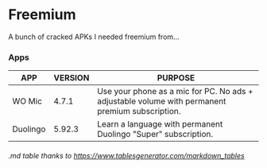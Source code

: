 # Freemium
A bunch of cracked APKs I needed freemium from...

### Apps
| APP      | VERSION | PURPOSE                                                                                         |
|----------|---------|-------------------------------------------------------------------------------------------------|
| WO Mic   | 4.7.1   | Use your phone as a mic for PC. No ads + adjustable volume with permanent premium subscription. |
| Duolingo | 5.92.3  | Learn a language with permanent Duolingo "Super" subscription.                                  |

###### .md table thanks to https://www.tablesgenerator.com/markdown_tables